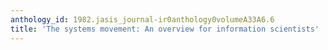 ```yaml
---
anthology_id: 1982.jasis_journal-ir0anthology0volumeA33A6.6
title: 'The systems movement: An overview for information scientists'
---
```

